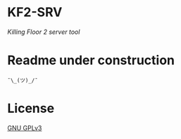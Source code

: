 # KF2-SRV
*Killing Floor 2 server tool*

# Readme under construction
`¯\_(ツ)_/¯`

# License
[GNU GPLv3](LICENSE)
